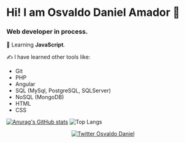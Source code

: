 # Hi! I am Osvaldo Daniel Amador 👋

### Web developer in process.

🧠 Learning **JavaScript**.

✍ I have learned other tools like:
* Git
* PHP
* Angular
* SQL (MySql, PostgreSQL, SQLServer)
* NoSQL (MongoDB)
* HTML
* CSS

[![Anurag's GitHub stats](https://github-readme-stats.vercel.app/api?username=OD0895&show_icons=true&hide=contribs)](https://github.com/anuraghazra/github-readme-stats)  ![Top Langs](https://github-readme-stats.vercel.app/api/top-langs/?username=OD0895&layout=compact&bg_color=fff)

<p align="center">
    <a href="https://twitter.com/Amador0895">
        <img src="https://img.shields.io/twitter/follow/Amador0895?label=Twitter&style=social" alt="Twitter Osvaldo Daniel">
    </a>
</p>
